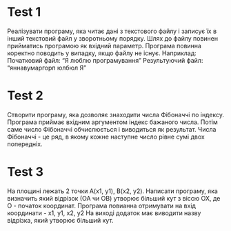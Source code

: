 <h1>Test 1</h1>
Реалізувати програму, яка читає дані з текстового файлу і записує їх в інший текстовий файл у зворотньому порядку. Шлях до файлу повинен прийматись програмою як вхідний параметр. Програма повинна коректно поводить у випадку, якщо файлу не існує.
Наприклад:
 Початковий файл: “Я люблю програмування”
Результуючий файл: “яннавумаргорп юлбюл Я”
<h1>Test 2</h1>
Створити програму, яка дозволяє знаходити числа Фібоначчі по індексу. 
Програма приймає вхідним аргументом індекс бажаного числа. Потім саме число Фібоначчі обчислюється і виводиться як результат. 
Числа Фібоначчі - це ряд, в якому кожне наступне число рівне сумі двох попередніх. 
<h1>Test 3</h1>
На площині лежать 2 точки А(х1, у1), В(х2, у2). Написати програму, яка визначить який відрізок (ОА чи ОВ) утворює більший кут з віссю ОХ, де О - початок координат.
Програма повианна отримувати на вхід координати - х1, у1, х2, у2
На виході додаток має виводити назву відрізка, який утворює більший кут.
